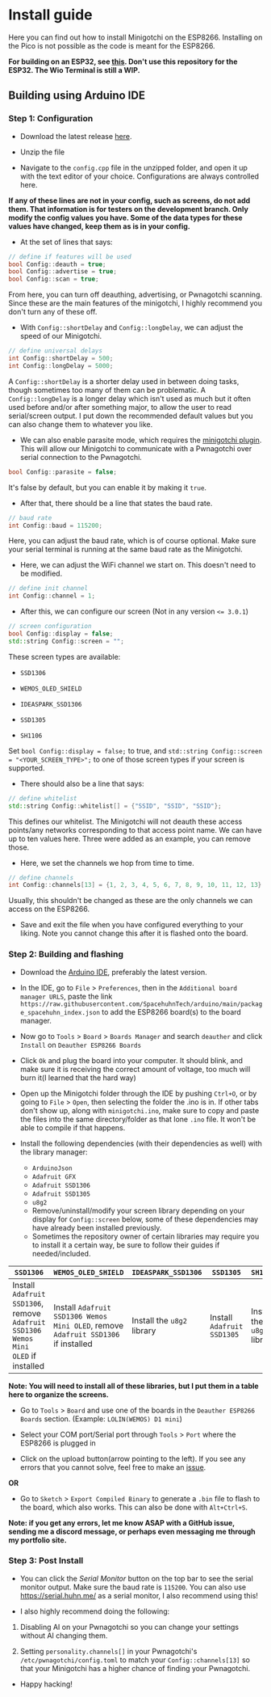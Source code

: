 # Install guide

Here you can find out how to install Minigotchi on the ESP8266. Installing on the Pico is not possible as the code is meant for the ESP8266.

**For building on an ESP32, see [this](https://github.com/Pwnagotchi-Unofficial/minigotchi-ESP32/blob/development/INSTALL.md). Don't use this repository for the ESP32. The Wio Terminal is still a WIP.**

## Building using Arduino IDE

### Step 1: Configuration

- Download the latest release [here](https://github.com/Pwnagotchi-Unofficial/minigotchi/releases).

- Unzip the file

- Navigate to the `config.cpp` file in the unzipped folder, and open it up with the text editor of your choice. Configurations are always controlled here.

**If any of these lines are not in your config, such as screens, do not add them. That information is for testers on the development branch. Only modify the config values you have. Some of the data types for these values have changed, keep them as is in your config.**

- At the set of lines that says:

```cpp
// define if features will be used
bool Config::deauth = true;
bool Config::advertise = true;
bool Config::scan = true;
```

From here, you can turn off deauthing, advertising, or Pwnagotchi scanning. Since these are the main features of the minigotchi, I highly recommend you don't turn any of these off.

- With `Config::shortDelay` and `Config::longDelay`, we can adjust the speed of our Minigotchi.

```cpp
// define universal delays
int Config::shortDelay = 500;
int Config::longDelay = 5000;
```

A `Config::shortDelay` is a shorter delay used in between doing tasks, though sometimes too many of them can be problematic. A `Config::longDelay` is a longer delay which isn't used as much but it often used before and/or after something major, to allow the user to read serial/screen output. I put down the recommended default values but you can also change them to whatever you like.

- We can also enable parasite mode, which requires the [minigotchi plugin](https://github.com/matrix224/pwnagotchi_plugins/tree/main). This will allow our Minigotchi to communicate with a Pwnagotchi over serial connection to the Pwnagotchi.

```cpp
bool Config::parasite = false;
```

It's false by default, but you can enable it by making it `true`.

- After that, there should be a line that states the baud rate.

```cpp
// baud rate
int Config::baud = 115200;
```

Here, you can adjust the baud rate, which is of course optional. Make sure your serial terminal is running at the same baud rate as the Minigotchi.

- Here, we can adjust the WiFi channel we start on. This doesn't need to be modified.

```cpp
// define init channel
int Config::channel = 1;
```

- After this, we can configure our screen (Not in any version `<= 3.0.1`)

```cpp
// screen configuration
bool Config::display = false;
std::string Config::screen = "";
```

These screen types are available:

- `SSD1306`

- `WEMOS_OLED_SHIELD`

- `IDEASPARK_SSD1306`

- `SSD1305`

- `SH1106`

Set `bool Config::display = false;` to true, and `std::string Config::screen = "<YOUR_SCREEN_TYPE>";` to one of those screen types if your screen is supported.

- There should also be a line that says:

```cpp
// define whitelist
std::string Config::whitelist[] = {"SSID", "SSID", "SSID"};
```

This defines our whitelist. The Minigotchi will not deauth these access points/any networks corresponding to that access point name. We can have up to ten values here. Three were added as an example, you can remove those.

- Here, we set the channels we hop from time to time.

```cpp
// define channels
int Config::channels[13] = {1, 2, 3, 4, 5, 6, 7, 8, 9, 10, 11, 12, 13};
```

Usually, this shouldn't be changed as these are the only channels we can access on the ESP8266.

- Save and exit the file when you have configured everything to your liking. Note you cannot change this after it is flashed onto the board.

### Step 2: Building and flashing

- Download the [Arduino IDE](https://https://www.arduino.cc/en/software), preferably the latest version.

- In the IDE, go to `File` > `Preferences`, then in the `Additional board manager URLS`, paste the link `https://raw.githubusercontent.com/SpacehuhnTech/arduino/main/package_spacehuhn_index.json` to add the ESP8266 board(s) to the board manager.

- Now go to `Tools` > `Board` > `Boards Manager` and search `deauther` and click `Install` on `Deauther ESP8266 Boards`

- Click `Ok` and plug the board into your computer. It should blink, and make sure it is receiving the correct amount of voltage, too much will burn it(I learned that the hard way)

- Open up the Minigotchi folder through the IDE by pushing `Ctrl+O`, or by going to `File` > `Open`, then selecting the folder the .ino is in. If other tabs don't show up, along with `minigotchi.ino`, make sure to copy and paste the files into the same directory/folder as that lone `.ino` file. It won't be able to compile if that happens.

- Install the following dependencies (with their dependencies as well) with the library manager:
  - `ArduinoJson`
  - `Adafruit GFX`
  - `Adafruit SSD1306`
  - `Adafruit SSD1305`
  - `u8g2`
  - Remove/uninstall/modify your screen library depending on your display for `Config::screen` below, some of these dependencies may have already been installed previously.
  - Sometimes the repository owner of certain libraries may require you to install it a certain way, be sure to follow their guides if needed/included.

| `SSD1306`                                                                          | `WEMOS_OLED_SHIELD`                                                                | `IDEASPARK_SSD1306`        | `SSD1305`                  | `SH1106`                   |
| ---------------------------------------------------------------------------------- | ---------------------------------------------------------------------------------- | -------------------------- | -------------------------- | -------------------------- |
| Install `Adafruit SSD1306`, remove `Adafruit SSD1306 Wemos Mini OLED` if installed | Install `Adafruit SSD1306 Wemos Mini OLED`, remove `Adafruit SSD1306` if installed | Install the `u8g2` library | Install `Adafruit SSD1305` | Install the `u8g2` library |

**Note: You will need to install all of these libraries, but I put them in a table here to organize the screens.**

- Go to `Tools` > `Board` and use one of the boards in the `Deauther ESP8266 Boards` section. (Example: `LOLIN(WEMOS) D1 mini`)

- Select your COM port/Serial port through `Tools` > `Port` where the ESP8266 is plugged in

- Click on the upload button(arrow pointing to the left). If you see any errors that you cannot solve, feel free to make an [issue](https://github.com/dj1ch/minigotchi/issues).

**OR**

- Go to `Sketch` > `Export Compiled Binary` to generate a `.bin` file to flash to the board, which also works. This can also be done with `Alt+Ctrl+S`.

**Note: if you get any errors, let me know ASAP with a GitHub issue, sending me a discord message, or perhaps even messaging me through my portfolio site.**

### Step 3: Post Install

- You can click the _Serial Monitor_ button on the top bar to see the serial monitor output. Make sure the baud rate is `115200`. You can also use https://serial.huhn.me/ as a serial monitor, I also recommend using this!

- I also highly recommend doing the following:

1. Disabling AI on your Pwnagotchi so you can change your settings without AI changing them.

2. Setting `personality.channels[]` in your Pwnagotchi's `/etc/pwnagotchi/config.toml` to match your `Config::channels[13]` so that your Minigotchi has a higher chance of finding your Pwnagotchi.

- Happy hacking!


